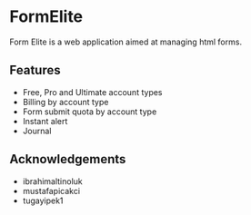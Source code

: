 # FormElite

 Form Elite  is a web application aimed at managing html forms. 

## Features

* Free, Pro and Ultimate account types
* Billing by account type
* Form submit quota by account type
* Instant alert
* Journal

## Acknowledgements

- ibrahimaltinoluk
- mustafapicakci
- tugayipek1

